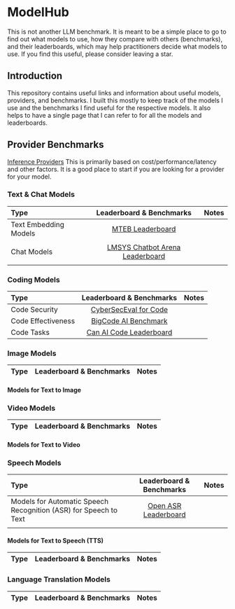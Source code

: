 # ModelHub
This is not another LLM benchmark. It is meant to be a simple place to go to find out what models to use, how they compare with others (benchmarks), and their leaderboards, which may help practitioners decide what models to use. If you find this useful, please consider leaving a star. 

## Introduction
This repository contains useful links and information about useful models, providers, and benchmarks. I built this mostly to keep track of the models I use and the benchmarks I find useful for the respective models. It also helps to have a single page that I can refer to for all the models and leaderboards.

## Provider Benchmarks
[Inference Providers](https://leaderboard.withmartian.com/) This is primarily based on cost/performance/latency and other factors. It is a good place to start if you are looking for a provider for your model.

### Text & Chat Models
| Type | Leaderboard & Benchmarks | Notes |
|:-------------|:--------------:|--------------:|
| Text Embedding Models | [MTEB Leaderboard](https://huggingface.co/spaces/mteb/leaderboard) | |
| | | |
| Chat Models | [LMSYS Chatbot Arena Leaderboard](https://huggingface.co/spaces/lmsys/chatbot-arena-leaderboard)| | | 
| | | |

### Coding Models
| Type | Leaderboard & Benchmarks | Notes |
|:-------------|:--------------:|--------------:|
| Code Security |[CyberSecEval for Code](https://huggingface.co/spaces/facebook/CyberSecEval)| |
| Code Effectiveness | [BigCode AI Benchmark](https://huggingface.co/spaces/bigcode/bigcode-models-leaderboard)| |
| Code Tasks | [Can AI Code Leaderboard](https://huggingface.co/spaces/mike-ravkine/can-ai-code-results)| | |

### Image Models
| Type | Leaderboard & Benchmarks | Notes |
|:-------------|:--------------:|--------------:|
#### Models for Text to Image

### Video Models
| Type | Leaderboard & Benchmarks | Notes |
|:-------------|:--------------:|--------------:|
#### Models for Text to Video

### Speech Models
| Type | Leaderboard & Benchmarks | Notes |
|:-------------|:--------------:|--------------:|
| Models for Automatic Speech Recognition (ASR) for Speech to Text|[Open ASR Leaderboard](https://huggingface.co/spaces/hf-audio/open_asr_leaderboard)| | |
| | | |

#### Models for Text to Speech (TTS)
| Type | Leaderboard & Benchmarks | Notes |
|:-------------|:--------------:|--------------:|

### Language Translation Models
| Type | Leaderboard & Benchmarks | Notes |
|:-------------|:--------------:|--------------:|

